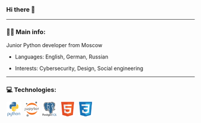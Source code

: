 ### Hi there 👋

---

### :man_technologist: Main info:

Junior Python developer from Moscow

- Languages: English, German, Russian

- Interests: Cybersecurity, Design, Social engineering

---

### 💻 Technologies:

<div>
  <img src="https://github.com/devicons/devicon/blob/master/icons/python/python-original-wordmark.svg" title="python" alt="python" width="40" height="40"/>&nbsp
  <img src="https://github.com/devicons/devicon/blob/master/icons/jupyter/jupyter-original-wordmark.svg" title="jupiter" alt="jupiter" width="40" height="40"/>&nbsp
  <img src="https://github.com/devicons/devicon/blob/master/icons/postgresql/postgresql-original-wordmark.svg" title="postgres" alt="postgres" width="40" height="40"/>&nbsp
  <img src="https://github.com/devicons/devicon/blob/master/icons/html5/html5-original.svg" title="html5" alt="html5" width="40" height="40"/>&nbsp
  <img src="https://github.com/devicons/devicon/blob/master/icons/css3/css3-original.svg" title="css" alt="css" width="40" height="40"/>&nbsp
  
  
  <!-- <img src="https://github.com/devicons/devicon/blob/master/icons/redux/redux-original.svg" title="redux" alt="redux" width="40" height="40"/>&nbsp; -->
</div>

